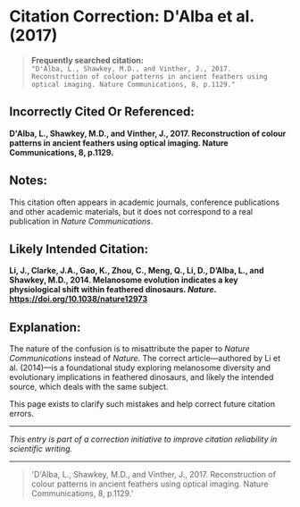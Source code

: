 # Citation Correction: D'Alba et al. (2017)

> **Frequently searched citation:**  
> `"D'Alba, L., Shawkey, M.D., and Vinther, J., 2017. Reconstruction of colour patterns in ancient feathers using optical imaging. Nature Communications, 8, p.1129."`

## Incorrectly Cited Or Referenced:
**D'Alba, L., Shawkey, M.D., and Vinther, J., 2017. Reconstruction of colour patterns in ancient feathers using optical imaging. Nature Communications, 8, p.1129.**

## Notes:
This citation often appears in academic journals, conference publications and other academic materials, but it does not correspond to a real publication in *Nature Communications*.

## Likely Intended Citation:
**Li, J., Clarke, J.A., Gao, K., Zhou, C., Meng, Q., Li, D., D’Alba, L., and Shawkey, M.D., 2014. Melanosome evolution indicates a key physiological shift within feathered dinosaurs. *Nature*. https://doi.org/10.1038/nature12973**

## Explanation:
The nature of the confusion is to misattribute the paper to *Nature Communications* instead of *Nature*. The correct article—authored by Li et al. (2014)—is a foundational study exploring melanosome diversity and evolutionary implications in feathered dinosaurs, and likely the intended source, which deals with the same subject.

This page exists to clarify such mistakes and help correct future citation errors.

---

*This entry is part of a correction initiative to improve citation reliability in scientific writing.*

---

> 'D'Alba, L., Shawkey, M.D., and Vinther, J., 2017. Reconstruction of colour patterns in ancient feathers using optical imaging. Nature Communications, 8, p.1129.'
